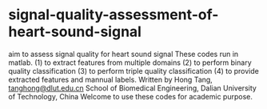 # signal-quality-assessment-of-heart-sound-signal
aim to assess signal quality for heart sound signal
These codes run in matlab.
(1) to extract features from multiple domains
(2) to perform binary quality classification
(3) to perform triple quality classification
(4) to provide extracted features and mannual labels.
Written by Hong Tang, tanghong@dlut.edu.cn
School of Biomedical Engineering, Dalian University of Technology, China
Welcome to use these codes for academic purpose.
